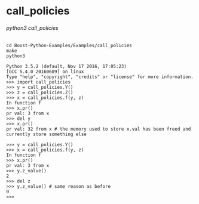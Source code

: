 # call_policies

###### python3 call_policies

	cd Boost-Python-Examples/Examples/call_policies
	make
    python3

    Python 3.5.2 (default, Nov 17 2016, 17:05:23)
    [GCC 5.4.0 20160609] on linux
    Type "help", "copyright", "credits" or "license" for more information.
    >>> import call_policies
    >>> y = call_policies.Y()
    >>> z = call_policies.Z()
    >>> x = call_policies.f(y, z)
    In function f
    >>> x.pr()
    pr val: 3 from x
    >>> del y
    >>> x.pr()
    pr val: 32 from x # the memory used to store x.val has been freed and currently store something else

    >>> y = call_policies.Y()
    >>> x = call_policies.f(y, z)
    In function f
    >>> x.pr()
    pr val: 3 from x
    >>> y.z_value()
    2
    >>> del z
    >>> y.z_value() # same reason as before
    0
    >>>




